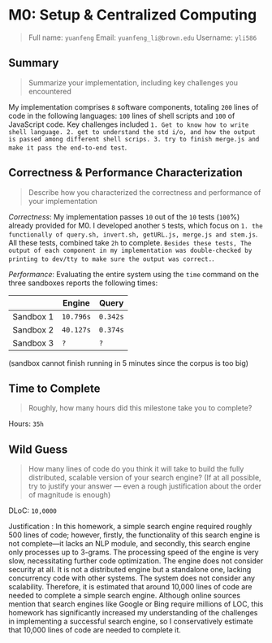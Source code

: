 # M0: Setup & Centralized Computing
> Full name: `yuanfeng`
> Email:  `yuanfeng_li@brown.edu`
> Username:  `yli586`

## Summary
> Summarize your implementation, including key challenges you encountered

My implementation comprises `8` software components, totaling `200` lines of code in the following languages: `100` lines of shell scripts and `100` of JavaScript code. Key challenges included `1. Get to know how to write shell language. 2. get to understand the std i/o, and how the output is passed among different shell scrips. 3. try to finish merge.js and make it pass the end-to-end test`.

## Correctness & Performance Characterization
> Describe how you characterized the correctness and performance of your implementation

*Correctness*: My implementation passes `10` out of the `10` tests (`100`%) already provided for M0. I developed another `5` tests, which focus on `1. the functionally of query.sh, invert.sh, getURL.js, merge.js and stem.js`. All these tests, combined take `2h` to complete. `Besides these tests, The output of each component in my implementation was double-checked by printing to dev/tty to make sure the output was correct.`.

*Performance*: Evaluating the entire system using the `time` command on the three sandboxes reports the following times:

|           | Engine   | Query    |
| --------- | -------- | -------- |
| Sandbox 1 | `10.796s` | `0.342s` |
| Sandbox 2 | `40.127s` | `0.374s` |
| Sandbox 3 | `?` | `?` | 

(sandbox cannot finish running in 5 minutes since the corpus is too big)

## Time to Complete
> Roughly, how many hours did this milestone take you to complete?

Hours: `35h`

## Wild Guess
> How many lines of code do you think it will take to build the fully distributed, scalable version of your search engine? (If at all possible, try to justify your answer — even a rough justification about the order of magnitude is enough)

DLoC: `10,0000`

Justification : 
In this homework, a simple search engine required roughly 500 lines of code; however, firstly, the functionality of this search engine is not complete—it lacks an NLP module, and secondly, this search engine only processes up to 3-grams. The processing speed of the engine is very slow, necessitating further code optimization. The engine does not consider security at all. It is not a distributed engine but a standalone one, lacking concurrency code with other systems. The system does not consider any scalability. Therefore, it is estimated that around 10,000 lines of code are needed to complete a simple search engine. Although online sources mention that search engines like Google or Bing require millions of LOC, this homework has significantly increased my understanding of the challenges in implementing a successful search engine, so I conservatively estimate that 10,000 lines of code are needed to complete it.

